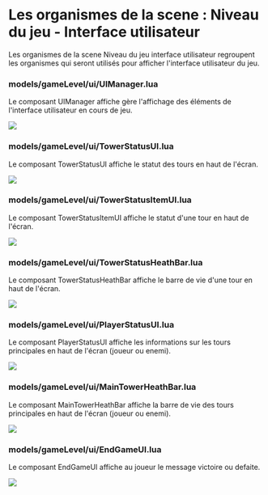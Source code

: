 # Les organismes de la scene : Niveau du jeu - Interface utilisateur

Les organismes de la scene Niveau du jeu interface utilisateur regroupent les organismes qui seront utilisés pour
afficher l'interface utilisateur du jeu.

### models/gameLevel/ui/UIManager.lua

Le composant UIManager affiche gère l'affichage des éléments de l'interface utilisateur en cours de jeu.

<img src="./ui-manager.svg">

### models/gameLevel/ui/TowerStatusUI.lua

Le composant TowerStatusUI affiche le statut des tours en haut de l'écran.

<img src="./tower-status-ui.svg">

### models/gameLevel/ui/TowerStatusItemUI.lua

Le composant TowerStatusItemUI affiche le statut d'une tour en haut de l'écran.

<img src="./tower-status-item-ui.svg">

### models/gameLevel/ui/TowerStatusHeathBar.lua

Le composant TowerStatusHeathBar affiche le barre de vie d'une tour en haut de l'écran.

<img src="./tower-status-heathbar.svg">

### models/gameLevel/ui/PlayerStatusUI.lua

Le composant PlayerStatusUI affiche les informations sur les tours principales en haut de l'écran (joueur ou enemi).

<img src="./player-status-ui.svg">

### models/gameLevel/ui/MainTowerHeathBar.lua

Le composant MainTowerHeathBar affiche la barre de vie des tours principales en haut de l'écran (joueur ou enemi).

<img src="./main-tower-heathbar.svg">

### models/gameLevel/ui/EndGameUI.lua

Le composant EndGameUI affiche au joueur le message victoire ou defaite.

<img src="./end-game-ui.svg">